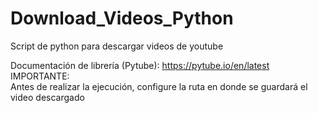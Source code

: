 # Download_Videos_Python
Script de python para descargar videos de youtube

Documentación de librería (Pytube): https://pytube.io/en/latest     
IMPORTANTE:   
Antes de realizar la ejecución, configure la ruta en donde se guardará el video descargado

